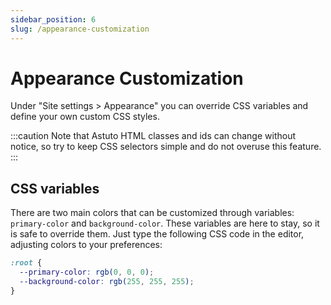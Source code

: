 ```yaml
---
sidebar_position: 6
slug: /appearance-customization
---
```


# Appearance Customization

Under "Site settings > Appearance" you can override CSS variables and define your own custom CSS styles.

:::caution
Note that Astuto HTML classes and ids can change without notice, so try to keep CSS selectors simple and do not overuse this feature.
:::

## CSS variables

There are two main colors that can be customized through variables: `primary-color` and `background-color`. These variables are here to stay, so it is safe to override them. Just type the following CSS code in the editor, adjusting colors to your preferences:

```css
:root {
  --primary-color: rgb(0, 0, 0);
  --background-color: rgb(255, 255, 255);
}
```